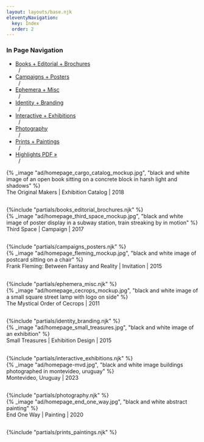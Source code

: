 ```yaml
---
layout: layouts/base.njk
eleventyNavigation:
  key: Index
  order: 2
---
```


<div class="breadcrumb">
  <h3 class="visually-hidden">In Page Navigation</h3>
  <ul class="nav">
    <li class="nav-item"><a href="#books_editorial_brochures">Books + Editorial + Brochures</a></li>&nbsp;&nbsp;/ 
    <li class="nav-item"><a href="#campaigns_posters">Campaigns + Posters</a></li>&nbsp;&nbsp;/ 
    <li class="nav-item"><a href="#ephemera_misc">Ephemera + Misc</a></li>&nbsp;&nbsp;/ 
    <li class="nav-item"><a href="#identity_branding">Identity + Branding</a></li>&nbsp;&nbsp;/ 
    <li class="nav-item"><a href="#interactive_exhibitions">Interactive + Exhibitions</a></li>&nbsp;&nbsp;/ 
    <li class="nav-item"><a href="#photography">Photography</a></li>&nbsp;&nbsp;/ 
    <li class="nav-item"><a href="#prints_paintings">Prints + Paintings</a></li>&nbsp;&nbsp;/ 
    <li class="nav-item"><a href="/williams_highlights.pdf" target="_blank">Highlights PDF »</a></li>&nbsp;&nbsp;/</ul>
  </div>
</div>
<div class="container">
  <div class="full-width" id="books_editorial_brochures">{% _image "ad/homepage_cargo_catalog_mockup.jpg", "black and white image of an open book sitting on a concrete block in harsh light and shadows" %}</div>
  <right><figcaption>The Original Makers | Exhibition Catalog | 2018</figcaption></right>
  <div class="row"><h2 class="visually-hidden""></h2></div>
      {%include "partials/books_editorial_brochures.njk" %}
  <div class="row"><div class="spacer"></div></div>
  <div class="full-width" id="campaigns_posters">{% _image "ad/homepage_third_space_mockup.jpg", "black and white image of poster display in a subway station, train streaking by in motion" %}</div>
  <right><figcaption>Third Space | Campaign | 2017</figcaption></right>
  <div class="row"><h2 class="visually-hidden"></h2></div>
      {%include "partials/campaigns_posters.njk" %}
  <div class="row"><div class="spacer"></div></div>
  <div class="full-width" id="ephemera_misc">{% _image "ad/homepage_fleming_mockup.jpg", "black and white image of postcard sitting on a chair" %}</div>
    <right><figcaption>Frank Fleming: Between Fantasy and Reality | Invitation | 2015</figcaption></right>
  <div class="row"><h2 class="visually-hidden"></h2></div>
      {%include "partials/ephemera_misc.njk" %}
  <div class="row"><div class="spacer"></div></div>
  <div class="full-width" id="identity_branding">{% _image "ad/homepage_cecrops_mockup.jpg", "black and white image of a small square street lamp with logo on side" %}</div>
    <right><figcaption>The Mystical Order of Cecrops | 2011</figcaption></right>
  <div class="row"><h2 class="visually-hidden"></h2></div>
    {%include "partials/identity_branding.njk" %}
  <div class="row"><div class="spacer"></div></div>
  <div class="full-width" id="interactive_exhibitions">{% _image "ad/homepage_small_treasures.jpg", "black and white image of an exhibition" %}</div>
    <right><figcaption>Small Treasures | Exhibition Design | 2015</figcaption></right>
  <div class="row"><h2 class="visually-hidden" ></h2></div>
    {%include "partials/interactive_exhibitions.njk" %}
  <div class="row"><div class="spacer"></div></div>
  <div class="full-width" id="photography">{% _image "ad/homepage-mvd.jpg", "black and white image buildings photographed in montevideo, uruguay" %}</div>
    <right><figcaption>Montevideo, Uruguay | 2023</figcaption></right>
  <div class="row"><h2 class="visually-hidden"></h2></div>
    {%include "partials/photography.njk" %}
  <div class="row"><div class="spacer"></div></div>
  <div class="full-width"  id="prints_paintings">{% _image "ad/homepage_end_one_way.jpg", "black and white abstract painting" %}</div>
    <right><figcaption>End One Way | Painting | 2020</figcaption></right>
  <div class="row"><h2 class="visually-hidden"></h2></div>
    {%include "partials/prints_paintings.njk" %}
</div>
